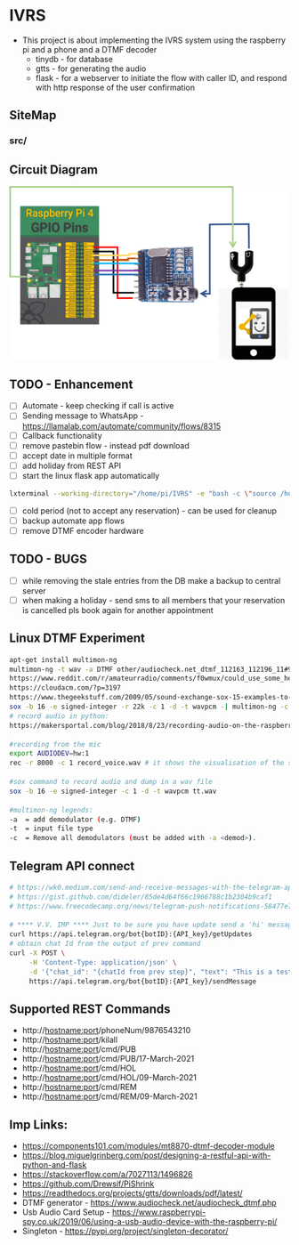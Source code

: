 # IVRS
* This project is about implementing the IVRS system using the raspberry pi and a phone and a DTMF decoder
  * tinydb -  for database
  * gtts - for generating the audio
  * flask - for a webserver to initiate the flow with caller ID, and respond with http response of the user confirmation 

##  SiteMap
###  src/

## Circuit Diagram
![Circuit Diagram](other/images/IVRS.png)

## TODO - Enhancement
- [ ] Automate - keep checking if call is active
- [ ] Sending message to WhatsApp - https://llamalab.com/automate/community/flows/8315
- [ ] Callback functionality
- [ ] remove pastebin flow - instead pdf download
- [ ] accept date in multiple format
- [ ] add holiday from REST API
- [ ] start the linux flask app automatically 
```bash
lxterminal --working-directory="/home/pi/IVRS" -e "bash -c \"source /home/pi/IVRS/venv/bin/activate;python src/app.py \""
```
- [ ] cold period (not to accept any reservation) - can be used for cleanup
- [ ] backup automate app flows
- [ ] remove DTMF encoder hardware

## TODO - BUGS
- [ ] while removing the stale entries from the DB make a backup to central server
- [ ] when making a holiday - send sms to all members that your reservation is cancelled pls book again for another appointment

## Linux DTMF Experiment
```bash
apt-get install multimon-ng
multimon-ng -t wav -a DTMF other/audiocheck.net_dtmf_112163_112196_11#9632_##9696.wav 
https://www.reddit.com/r/amateurradio/comments/f0wmux/could_use_some_help_with_multimonng_for_decoding/
https://cloudacm.com/?p=3197
https://www.thegeekstuff.com/2009/05/sound-exchange-sox-15-examples-to-manipulate-audio-files/
sox -b 16 -e signed-integer -r 22k -c 1 -d -t wavpcm -| multimon-ng -c -a dtmf -
# record audio in python:
https://makersportal.com/blog/2018/8/23/recording-audio-on-the-raspberry-pi-with-python-and-a-usb-microphone

#recording from the mic
export AUDIODEV=hw:1
rec -r 8000 -c 1 record_voice.wav # it shows the visualisation of the sound wave

#sox command to record audio and dump in a wav file
sox -b 16 -e signed-integer -c 1 -d -t wavpcm tt.wav

#multimon-ng legends:
-a  = add demodulator (e.g. DTMF)
-t  = input file type
-c  = Remove all demodulators (must be added with -a <demod>).
```

## Telegram API connect
```bash
# https://wk0.medium.com/send-and-receive-messages-with-the-telegram-api-17de9102ab78#:~:text=You%20can%20find%20it%20here,bot%20and%20an%20API%20token.
# https://gist.github.com/dideler/85de4d64f66c1966788c1b2304b9caf1
# https://www.freecodecamp.org/news/telegram-push-notifications-58477e71b2c2/

# **** V.V. IMP **** Just to be sure you have update send a 'hi' message first
curl https://api.telegram.org/bot{botID}:{API_key}/getUpdates
# obtain chat Id from the output of prev command
curl -X POST \
     -H 'Content-Type: application/json' \
     -d '{"chat_id": "{chatId from prev step}", "text": "This is a test from curl", "disable_notification": true}' \
     https://api.telegram.org/bot{botID}:{API_key}/sendMessage
```
## Supported REST Commands
* http://<hostname:port>/phoneNum/9876543210
* http://<hostname:port>/kilall
* http://<hostname:port>/cmd/PUB
* http://<hostname:port>/cmd/PUB/17-March-2021
* http://<hostname:port>/cmd/HOL
* http://<hostname:port>/cmd/HOL/09-March-2021
* http://<hostname:port>/cmd/REM
* http://<hostname:port>/cmd/REM/09-March-2021

## Imp Links:
* https://components101.com/modules/mt8870-dtmf-decoder-module
* https://blog.miguelgrinberg.com/post/designing-a-restful-api-with-python-and-flask
* https://stackoverflow.com/a/7027113/1496826
* https://github.com/Drewsif/PiShrink
* https://readthedocs.org/projects/gtts/downloads/pdf/latest/
* DTMF generator - https://www.audiocheck.net/audiocheck_dtmf.php
* Usb Audio Card Setup - https://www.raspberrypi-spy.co.uk/2019/06/using-a-usb-audio-device-with-the-raspberry-pi/
* Singleton - https://pypi.org/project/singleton-decorator/

